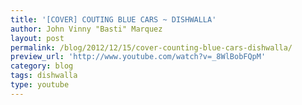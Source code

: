 ```yaml
---
title: '[COVER] COUTING BLUE CARS ~ DISHWALLA'
author: John Vinny "Basti" Marquez
layout: post
permalink: /blog/2012/12/15/cover-counting-blue-cars-dishwalla/
preview_url: 'http://www.youtube.com/watch?v=_8WlBobFQpM'
category: blog
tags: dishwalla
type: youtube
---
```

